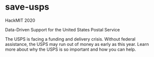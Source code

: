 # save-usps
HackMIT 2020

Data-Driven Support for the United States Postal Service

The USPS is facing a funding and delivery crisis. Without federal
assistance, the USPS may run out of money as early as this year. Learn
more about why the USPS is so important and how you can help.
